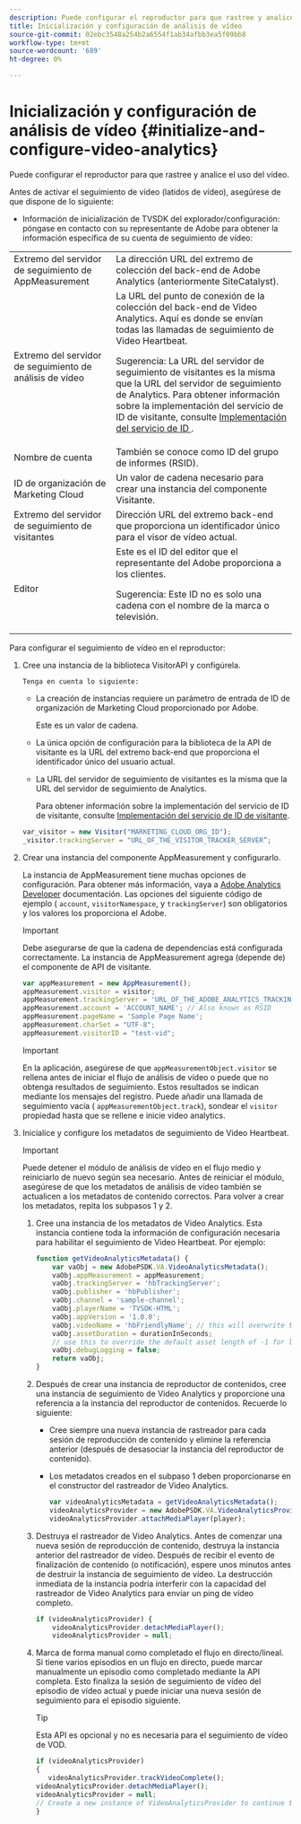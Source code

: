 ```yaml
---
description: Puede configurar el reproductor para que rastree y analice el uso del vídeo.
title: Inicialización y configuración de análisis de vídeo
source-git-commit: 02ebc3548a254b2a6554f1ab34afbb3ea5f09bb8
workflow-type: tm+mt
source-wordcount: '689'
ht-degree: 0%

---
```


# Inicialización y configuración de análisis de vídeo {#initialize-and-configure-video-analytics}

Puede configurar el reproductor para que rastree y analice el uso del vídeo.

Antes de activar el seguimiento de vídeo (latidos de vídeo), asegúrese de que dispone de lo siguiente:

* Información de inicialización de TVSDK del explorador/configuración: póngase en contacto con su representante de Adobe para obtener la información específica de su cuenta de seguimiento de vídeo:

<table id="table_3565328ABBEE4605A92EAE1ADE5D6F84">
 <tbody>
  <tr>
   <td colname="col1"> Extremo del servidor de seguimiento de AppMeasurement </td>
   <td colname="col2"> La dirección URL del extremo de colección del back-end de Adobe Analytics (anteriormente SiteCatalyst). </td>
  </tr>
  <tr>
   <td colname="col1"> Extremo del servidor de seguimiento de análisis de vídeo </td>
   <td colname="col2"> La URL del punto de conexión de la colección del back-end de Video Analytics. Aquí es donde se envían todas las llamadas de seguimiento de Video Heartbeat. <p>Sugerencia: La URL del servidor de seguimiento de visitantes es la misma que la URL del servidor de seguimiento de Analytics. Para obtener información sobre la implementación del servicio de ID de visitante, consulte <a href="https://experienceleague.adobe.com/docs/id-service/using/implementation/setup-target.html?lang=en" format="html" scope="external"> Implementación del servicio de ID </a>. </p> </td>
  </tr>
  <tr>
   <td colname="col1"> Nombre de cuenta </td>
   <td colname="col2"> También se conoce como ID del grupo de informes (RSID). </td>
  </tr>
  <tr>
   <td colname="col1"> ID de organización de Marketing Cloud </td>
   <td colname="col2"> Un valor de cadena necesario para crear una instancia del componente Visitante. </td>
  </tr>
  <tr>
   <td colname="col1"> Extremo del servidor de seguimiento de visitantes </td>
   <td colname="col2"> Dirección URL del extremo back-end que proporciona un identificador único para el visor de vídeo actual. </td>
  </tr>
  <tr>
   <td colname="col1"> Editor </td>
   <td colname="col2"> Este es el ID del editor que el representante del Adobe proporciona a los clientes. <p>Sugerencia: Este ID no es solo una cadena con el nombre de la marca o televisión. </p> </td>
  </tr>
 </tbody>
</table>

Para configurar el seguimiento de vídeo en el reproductor:

1. Cree una instancia de la biblioteca VisitorAPI y configúrela.

       Tenga en cuenta lo siguiente:
   
   * La creación de instancias requiere un parámetro de entrada de ID de organización de Marketing Cloud proporcionado por Adobe.

     Este es un valor de cadena.
   * La única opción de configuración para la biblioteca de la API de visitante es la URL del extremo back-end que proporciona el identificador único del usuario actual.
   * La URL del servidor de seguimiento de visitantes es la misma que la URL del servidor de seguimiento de Analytics.

     Para obtener información sobre la implementación del servicio de ID de visitante, consulte [Implementación del servicio de ID de visitante](https://experienceleague.adobe.com/docs/id-service/using/implementation/setup-target.html?lang=en).

   ```js
   var_visitor = new Visitor("MARKETING_CLOUD_ORG_ID");
   _visitor.trackingServer = "URL_OF_THE_VISITOR_TRACKER_SERVER”;
   ```

2. Crear una instancia del componente AppMeasurement y configurarlo.

   La instancia de AppMeasurement tiene muchas opciones de configuración. Para obtener más información, vaya a [Adobe Analytics Developer](https://microsite.omniture.com/t2/help/en_US/reference/#Developer) documentación. Las opciones del siguiente código de ejemplo ( `account`, `visitorNamespace`, y `trackingServer`) son obligatorios y los valores los proporciona el Adobe.

   >[!IMPORTANT]
   >
   >Debe asegurarse de que la cadena de dependencias está configurada correctamente. La instancia de AppMeasurement agrega (depende de) el componente de API de visitante.

   ```js
   var appMeasurement = new AppMeasurement();
   appMeasurement.visitor = visitor;
   appMeasurement.trackingServer = 'URL_OF_THE_ADOBE_ANALYTICS_TRACKING_SERVER';
   appMeasurement.account = 'ACCOUNT_NAME'; // Also known as RSID
   appMeasurement.pageName = 'Sample Page Name';
   appMeasurement.charSet = "UTF-8";
   appMeasurement.visitorID = "test-vid";
   ```

   >[!IMPORTANT]
   >
   >En la aplicación, asegúrese de que `appMeasurementObject.visitor` se rellena antes de iniciar el flujo de análisis de vídeo o puede que no obtenga resultados de seguimiento. Estos resultados se indican mediante los mensajes del registro. Puede añadir una llamada de seguimiento vacía ( `appMeasurementObject.track`), sondear el `visitor` propiedad hasta que se rellene e inicie video analytics.

3. Inicialice y configure los metadatos de seguimiento de Video Heartbeat.

   >[!IMPORTANT]
   >
   >Puede detener el módulo de análisis de vídeo en el flujo medio y reiniciarlo de nuevo según sea necesario. Antes de reiniciar el módulo, asegúrese de que los metadatos de análisis de vídeo también se actualicen a los metadatos de contenido correctos. Para volver a crear los metadatos, repita los subpasos 1 y 2.

   1. Cree una instancia de los metadatos de Video Analytics.
Esta instancia contiene toda la información de configuración necesaria para habilitar el seguimiento de Video Heartbeat. Por ejemplo:

      ```js
      function getVideoAnalyticsMetadata() {
          var vaObj = new AdobePSDK.VA.VideoAnalyticsMetadata();
          vaObj.appMeasurement = appMeasurement;
          vaObj.trackingServer = 'hbTrackingServer';
          vaObj.publisher = 'hbPublisher';
          vaObj.channel = 'sample-channel';
          vaObj.playerName = 'TVSDK-HTML';
          vaObj.appVersion = '1.0.0';
          vaObj.videoName = 'hbFriendlyName'; // this will overwrite the ContextData variable a.media.friendlyName
          vaObj.assetDuration = durationInSeconds;
          // use this to override the default asset length of -1 for live streams
          vaObj.debugLogging = false;
          return vaObj;
      }
      ```

   2. Después de crear una instancia de reproductor de contenidos, cree una instancia de seguimiento de Video Analytics y proporcione una referencia a la instancia del reproductor de contenidos.
Recuerde lo siguiente:

      * Cree siempre una nueva instancia de rastreador para cada sesión de reproducción de contenido y elimine la referencia anterior (después de desasociar la instancia del reproductor de contenido).
      * Los metadatos creados en el subpaso 1 deben proporcionarse en el constructor del rastreador de Video Analytics.

        ```js
        var videoAnalyticsMetadata = getVideoAnalyticsMetadata();
        videoAnalyticsProvider = new AdobePSDK.VA.VideoAnalyticsProvider(videoAnalyticsMetadata);
        videoAnalyticsProvider.attachMediaPlayer(player);
        ```

   3. Destruya el rastreador de Video Analytics.
Antes de comenzar una nueva sesión de reproducción de contenido, destruya la instancia anterior del rastreador de vídeo. Después de recibir el evento de finalización de contenido (o notificación), espere unos minutos antes de destruir la instancia de seguimiento de vídeo. La destrucción inmediata de la instancia podría interferir con la capacidad del rastreador de Video Analytics para enviar un ping de vídeo completo.

      ```js
      if (videoAnalyticsProvider) {
          videoAnalyticsProvider.detachMediaPlayer();
          videoAnalyticsProvider = null;
      ```

   4. Marca de forma manual como completado el flujo en directo/lineal.
Si tiene varios episodios en un flujo en directo, puede marcar manualmente un episodio como completado mediante la API completa. Esto finaliza la sesión de seguimiento de vídeo del episodio de vídeo actual y puede iniciar una nueva sesión de seguimiento para el episodio siguiente.
      >[!TIP]
      >
      >Esta API es opcional y no es necesaria para el seguimiento de vídeo de VOD.

      ```js
      if (videoAnalyticsProvider)
      {
         videoAnalyticsProvider.trackVideoComplete();
      videoAnalyticsProvider.detachMediaPlayer();
      videoAnalyticsProvider = null;
      // Create a new instance of VideoAnalyticsProvider to continue tracking.
      }
      ```
